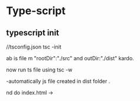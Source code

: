 # Type-script

## typescript init

//tsconfig.json
tsc -init

ab is file m "rootDir":"./src" and outDir:"./dist" kardo.

now run ts file using tsc -w

-automatically js file created in dist folder .

nd do index.html -> <script src="./index.js"></script>
